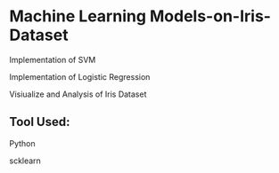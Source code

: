 # Machine Learning Models-on-Iris-Dataset
Implementation of SVM 

Implementation of Logistic Regression

Visiualize and Analysis of Iris Dataset 

## Tool Used:
Python

scklearn
